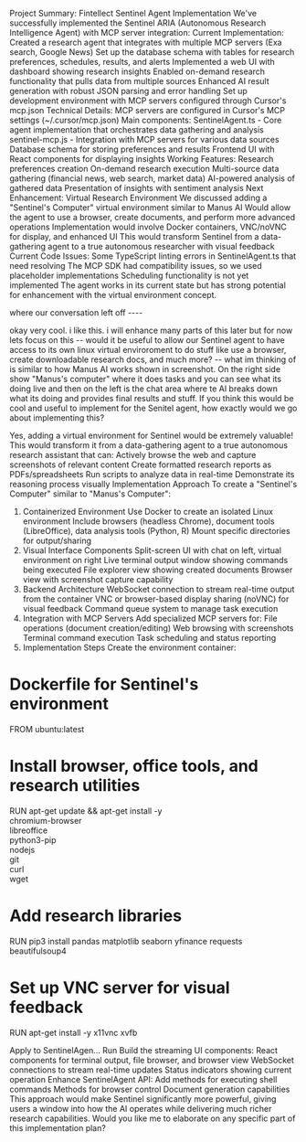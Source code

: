 Project Summary: Fintellect Sentinel Agent Implementation
We've successfully implemented the Sentinel ARIA (Autonomous Research Intelligence Agent) with MCP server integration:
Current Implementation:
Created a research agent that integrates with multiple MCP servers (Exa search, Google News)
Set up the database schema with tables for research preferences, schedules, results, and alerts
Implemented a web UI with dashboard showing research insights
Enabled on-demand research functionality that pulls data from multiple sources
Enhanced AI result generation with robust JSON parsing and error handling
Set up development environment with MCP servers configured through Cursor's mcp.json
Technical Details:
MCP servers are configured in Cursor's MCP settings (~/.cursor/mcp.json)
Main components:
SentinelAgent.ts - Core agent implementation that orchestrates data gathering and analysis
sentinel-mcp.js - Integration with MCP servers for various data sources
Database schema for storing preferences and results
Frontend UI with React components for displaying insights
Working Features:
Research preferences creation
On-demand research execution
Multi-source data gathering (financial news, web search, market data)
AI-powered analysis of gathered data
Presentation of insights with sentiment analysis
Next Enhancement: Virtual Research Environment
We discussed adding a "Sentinel's Computer" virtual environment similar to Manus AI
Would allow the agent to use a browser, create documents, and perform more advanced operations
Implementation would involve Docker containers, VNC/noVNC for display, and enhanced UI
This would transform Sentinel from a data-gathering agent to a true autonomous researcher with visual feedback
Current Code Issues:
Some TypeScript linting errors in SentinelAgent.ts that need resolving
The MCP SDK had compatibility issues, so we used placeholder implementations
Scheduling functionality is not yet implemented
The agent works in its current state but has strong potential for enhancement with the virtual environment concept.



where our conversation left off ----

okay very cool. i like this. i will enhance many parts of this later but for now lets focus on this -- would it be useful to allow our Sentinel agent to have access to its own linux virtual enviroroment to do stuff like use a browser, create downloadable research docs, and much more? -- what im thinking of is similar to how Manus AI works shown in screenshot. On the right side show "Manus's computer" where it does tasks and you can see what its doing live and then on the left is the chat area where te AI breaks down what its doing and provides final results and stuff. If you think this would be cool and useful to implement for the Senitel agent, how exactly would we go about implementing this?

Yes, adding a virtual environment for Sentinel would be extremely valuable! This would transform it from a data-gathering agent to a true autonomous research assistant that can:
Actively browse the web and capture screenshots of relevant content
Create formatted research reports as PDFs/spreadsheets
Run scripts to analyze data in real-time
Demonstrate its reasoning process visually
Implementation Approach
To create a "Sentinel's Computer" similar to "Manus's Computer":
1. Containerized Environment
Use Docker to create an isolated Linux environment
Include browsers (headless Chrome), document tools (LibreOffice), data analysis tools (Python, R)
Mount specific directories for output/sharing
2. Visual Interface Components
Split-screen UI with chat on left, virtual environment on right
Live terminal output window showing commands being executed
File explorer view showing created documents
Browser view with screenshot capture capability
3. Backend Architecture
WebSocket connection to stream real-time output from the container
VNC or browser-based display sharing (noVNC) for visual feedback
Command queue system to manage task execution
4. Integration with MCP Servers
Add specialized MCP servers for:
File operations (document creation/editing)
Web browsing with screenshots
Terminal command execution
Task scheduling and status reporting
5. Implementation Steps
Create the environment container:

# Dockerfile for Sentinel's environment
FROM ubuntu:latest

# Install browser, office tools, and research utilities
RUN apt-get update && apt-get install -y \
    chromium-browser \
    libreoffice \
    python3-pip \
    nodejs \
    git \
    curl \
    wget

# Add research libraries
RUN pip3 install pandas matplotlib seaborn yfinance requests beautifulsoup4

# Set up VNC server for visual feedback
RUN apt-get install -y x11vnc xvfb

Apply to SentinelAgen...
Run
Build the streaming UI components:
React components for terminal output, file browser, and browser view
WebSocket connections to stream real-time updates
Status indicators showing current operation
Enhance SentinelAgent API:
Add methods for executing shell commands
Methods for browser control
Document generation capabilities
This approach would make Sentinel significantly more powerful, giving users a window into how the AI operates while delivering much richer research capabilities.
Would you like me to elaborate on any specific part of this implementation plan?

